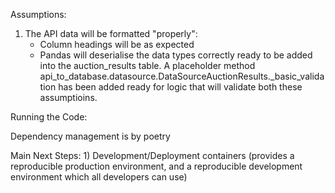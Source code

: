 Assumptions:

1) The API data will be formatted "properly":
    - Column headings will be as expected
    - Pandas will deserialise the data types correctly ready to be added into the auction_results table. 
A placeholder method api_to_database.datasource.DataSourceAuctionResults._basic_validation has been added ready for logic that will validate both these assumptioins.

Running the Code:

Dependency management is by poetry




Main Next Steps:
    1) Development/Deployment containers (provides a reproducible production environment, and a reproducible development environment which all developers can use)
